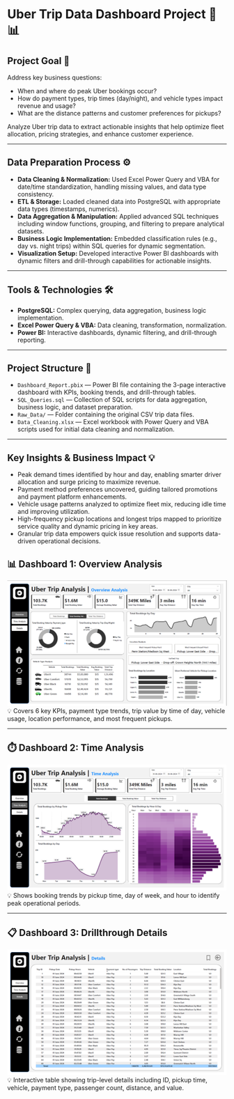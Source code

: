 # Uber Trip Data Dashboard Project 🚗📊

## Project Goal 🎯  
Address key business questions:  
- When and where do peak Uber bookings occur?  
- How do payment types, trip times (day/night), and vehicle types impact revenue and usage?  
- What are the distance patterns and customer preferences for pickups?  

Analyze Uber trip data to extract actionable insights that help optimize fleet allocation, pricing strategies, and enhance customer experience.

---

## Data Preparation Process ⚙️  
- **Data Cleaning & Normalization:** Used Excel Power Query and VBA for date/time standardization, handling missing values, and data type consistency.  
- **ETL & Storage:** Loaded cleaned data into PostgreSQL with appropriate data types (timestamps, numerics).  
- **Data Aggregation & Manipulation:** Applied advanced SQL techniques including window functions, grouping, and filtering to prepare analytical datasets.  
- **Business Logic Implementation:** Embedded classification rules (e.g., day vs. night trips) within SQL queries for dynamic segmentation.  
- **Visualization Setup:** Developed interactive Power BI dashboards with dynamic filters and drill-through capabilities for actionable insights.

---

## Tools & Technologies 🛠️  
- **PostgreSQL:** Complex querying, data aggregation, business logic implementation.  
- **Excel Power Query & VBA:** Data cleaning, transformation, normalization.  
- **Power BI:** Interactive dashboards, dynamic filtering, and drill-through reporting.

---

## Project Structure 📁  
- `Dashboard_Report.pbix` — Power BI file containing the 3-page interactive dashboard with KPIs, booking trends, and drill-through tables.  
- `SQL_Queries.sql` — Collection of SQL scripts for data aggregation, business logic, and dataset preparation.  
- `Raw_Data/` — Folder containing the original CSV trip data files.  
- `Data_Cleaning.xlsx` — Excel workbook with Power Query and VBA scripts used for initial data cleaning and normalization.

---

## Key Insights & Business Impact 💡  
- Peak demand times identified by hour and day, enabling smarter driver allocation and surge pricing to maximize revenue.  
- Payment method preferences uncovered, guiding tailored promotions and payment platform enhancements.  
- Vehicle usage patterns analyzed to optimize fleet mix, reducing idle time and improving utilization.  
- High-frequency pickup locations and longest trips mapped to prioritize service quality and dynamic pricing in key areas.  
- Granular trip data empowers quick issue resolution and supports data-driven operational decisions.

## 📊 Dashboard 1: Overview Analysis  
![Dashboard 1](https://github.com/Yashraaj2002/Uber-Data-Analysis/blob/main/Uber%20Dashboard%201.png)  
💡 Covers 6 key KPIs, payment type trends, trip value by time of day, vehicle usage, location performance, and most frequent pickups.

---

## ⏱️ Dashboard 2: Time Analysis  
![Dashboard 2](https://github.com/Yashraaj2002/Uber-Data-Analysis/blob/main/Uber%20Dashboard%202.png)  
💡 Shows booking trends by pickup time, day of week, and hour to identify peak operational periods.

---

## 📋 Dashboard 3: Drillthrough Details  
![Dashboard 3](https://github.com/Yashraaj2002/Uber-Data-Analysis/blob/main/Uber%20Dashboard%203.png)  
💡 Interactive table showing trip-level details including ID, pickup time, vehicle, payment type, passenger count, distance, and value.

